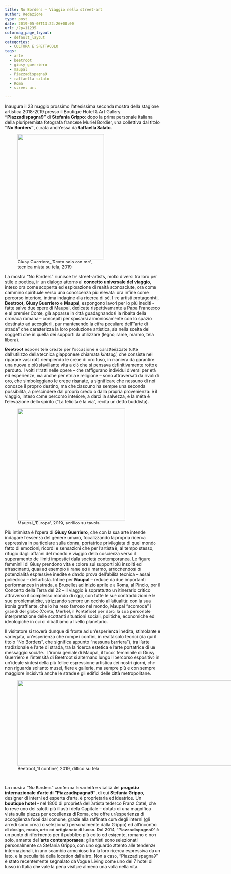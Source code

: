 ```yaml
---
title: No Borders – Viaggio nella street-art
author: Redazione
type: post
date: 2019-05-08T13:22:26+00:00
url: /?p=11235
colormag_page_layout:
  - default_layout
categories:
  - CULTURA E SPETTACOLO
tags:
  - arte
  - beetroot
  - giusy guerriero
  - maupal
  - Piazzadispagna9
  - raffaella salato
  - Roma
  - street art

---
```

Inaugura il 23 maggio prossimo l’attesissima seconda mostra della stagione artistica 2018-2019 presso il Boutique Hotel & Art Gallery **“Piazzadispagna9”** di **Stefania Grippo**: dopo la prima personale italiana della pluripremiata fotografa francese Muriel Bordier, una collettiva dal titolo **“No Borders”**, curata anch’essa da **Raffaella Salato**.

<figure id="attachment_11238" aria-describedby="caption-attachment-11238" style="width: 280px" class="wp-caption alignleft"><img decoding="async" loading="lazy" class="wp-image-11238 " src="https://progressonline.it/wp-content/uploads/2019/05/Cattura.jpg" alt="" width="280" height="404" /><figcaption id="caption-attachment-11238" class="wp-caption-text">Giusy Guerriero_&#8217;Resto sola con me&#8217;, tecnica mista su tela, 2019</figcaption></figure>

La mostra “No Borders” riunisce tre street-artists, molto diversi tra loro per stile e poetica, in un dialogo attorno al **concetto universale del viaggio**, inteso ora come scoperta ed esplorazione di realtà sconosciute, ora come cammino spirituale verso una conoscenza più elevata, ora infine come percorso interiore, intima indagine alla ricerca di sé. I tre artisti protagonisti, **Beetroot, Giusy Guerriero** e **Maupal**, espongono lavori per lo più inediti – fatte salve due opere di Maupal, dedicate rispettivamente a Papa Francesco e al premier Conte, già apparse in città guadagnandosi la ribalta della cronaca romana – concepiti per sposarsi armoniosamente con lo spazio destinato ad accoglierli, pur mantenendo la cifra peculiare dell’”arte di strada” che caratterizza la loro produzione artistica, sia nella scelta dei soggetti che in quella dei supporti da utilizzare (legno, rame, marmo, tela libera).

**Beetroot** espone tele create per l’occasione e caratterizzate tutte dall’utilizzo della tecnica giapponese chiamata _kintsugi_, che consiste nel riparare vasi rotti riempiendo le crepe di oro fuso, in maniera da garantire una nuova e più sfavillante vita a ciò che si pensava definitivamente rotto e perduto. I volti ritratti nelle opere – che raffigurano individui diversi per età ed esperienze, ma anche per etnia e religione – sono attraversati da rivoli di oro, che simboleggiano le crepe risanate, a significare che nessuno di noi conosce il proprio destino, ma che ciascuno ha sempre una seconda possibilità, a prescindere dal proprio credo o dalla propria provenienza: è il viaggio, inteso come percorso interiore, a darci la salvezza, e la méta è l’elevazione dello spirito (“La felicità è la via”, recita un detto buddista).

<figure id="attachment_11236" aria-describedby="caption-attachment-11236" style="width: 349px" class="wp-caption alignright"><img decoding="async" loading="lazy" class=" wp-image-11236" src="https://progressonline.it/wp-content/uploads/2019/05/Cattura2-290x300.jpg" alt="" width="349" height="361" /><figcaption id="caption-attachment-11236" class="wp-caption-text">Maupal_&#8217;Europe&#8217;, 2019, acrilico su tavola</figcaption></figure>

Più intimista è l’opera di **Giusy Guerriero**, che con la sua arte intende indagare l’essenza del genere umano, focalizzando la propria ricerca espressiva in particolare sulla donna, portatrice privilegiata di quel mondo fatto di emozioni, ricordi e sensazioni che per l’artista è, al tempo stesso, rifugio dagli affanni del mondo e viaggio della coscienza verso il superamento dei limiti impostici dalla società contemporanea. Le figure femminili di Giusy prendono vita e colore sui supporti più insoliti ed affascinanti, quali ad esempio il rame ed il marmo, arricchendosi di potenzialità espressive inedite e dando prova dell’abilità tecnica – assai poliedrica – dell’artista. Infine per **Maupal** – reduce da due importanti performances in strada, a Bruxelles ad inizio aprile e a Roma, al Pincio, per il Concerto della Terra del 22 – il viaggio è soprattutto un itinerario critico attraverso il complesso mondo di oggi, con tutte le sue contraddizioni e le sue problematiche, strizzando sempre un occhio all’attualità: con la sua ironia graffiante, che lo ha reso famoso nel mondo, Maupal “scomoda” i grandi del globo (Conte, Merkel, il Pontefice) per darci la sua personale interpretazione delle scottanti situazioni sociali, politiche, economiche ed ideologiche in cui ci dibattiamo a livello planetario.

Il visitatore si troverà dunque di fronte ad un’esperienza inedita, stimolante e variegata, un’esperienza che rompe i confini, in realtà solo teorici (da qui il titolo “No Borders”, che significa appunto “nessuna barriera”), tra l’arte tradizionale e l’arte di strada, tra la ricerca estetica e l’arte portatrice di un messaggio sociale.  L’ironia geniale di Maupal, il tocco femminile di Giusy Guerriero e l’intensità di Beetroot si alternano lungo il percorso espositivo in un’ideale sintesi della più felice espressione artistica dei nostri giorni, che non riguarda soltanto musei, fiere e gallerie, ma sempre più e con sempre maggiore incisività anche le strade e gli edifici delle città metropolitane.

<figure id="attachment_11237" aria-describedby="caption-attachment-11237" style="width: 800px" class="wp-caption aligncenter"><img decoding="async" loading="lazy" class="wp-image-11237 size-large" src="https://progressonline.it/wp-content/uploads/2019/05/Cattura3-1024x354.jpg" alt="" width="800" height="277" /><figcaption id="caption-attachment-11237" class="wp-caption-text">Beetroot_&#8217;Il confine&#8217;, 2019, dittico su tela</figcaption></figure>

&nbsp;

La mostra “No Borders” conferma la varietà e vitalità del **progetto internazionale d’arte di “Piazzadispagna9”**, di cui **Stefania Grippo**, designer di interni ed esperta d’arte, è proprietaria ed ideatrice. Un **boutique hotel** – nel 1800 di proprietà dell&#8217;artista tedesco Franz Catel, che lo rese uno dei salotti più illustri della Capitale – dotato di una magnifica vista sulla piazza per eccellenza di Roma, che offre un’esperienza di accoglienza fuori dal comune, grazie alla raffinata cura degli interni (gli arredi sono creati o selezionati personalmente dalla Grippo) ed all’incontro di design, moda, arte ed artigianato di lusso. Dal 2014, “Piazzadispagna9” è un punto di riferimento per il pubblico più colto ed esigente, romano e non solo, amante dell’**arte contemporanea**: gli artisti sono selezionati personalmente da Stefania Grippo, con uno sguardo attento alle tendenze internazionali, in uno scambio armonioso tra la loro ricerca espressiva da un lato, e la peculiarità della location dall’altro. Non a caso, “Piazzadispagna9” è stato recentemente segnalato da Vogue Living come uno dei 7 hotel di lusso in Italia che vale la pena visitare almeno una volta nella vita.